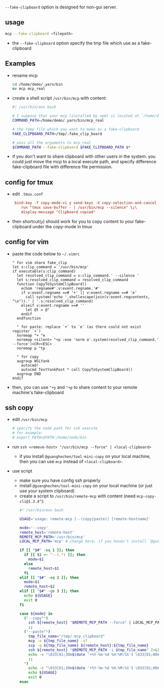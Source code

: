 `--fake-clipboard` option is designed for non-gui server.

## usage

```bash
mcp --fake-clipboard <filepath>
```

* the `--fake-clipboard` option specify the tmp file which use as a fake-clipboard

## Examples

* rename mcp
  ```bash
  cd /home/demo/.yarn/bin
  mv mcp mcp_real
  ```

* create a shell script `/usr/bin/mcp` with content:
  ```bash
  #! /usr/bin/env bash

  # I suppose that your mcp (installed by npm) is located at `/home/demo/.yarn/bin/mcp`
  COMMAND_PATH=/home/demo/.yarn/bin/mcp_real

  # the temp file which you want to make as a fake-clipboard
  FAKE_CLIPBOARD_PATH=/tmp/.fake_clip_board

  # pass all the arguments to mcp_real
  $COMMAND_PATH --fake-clipboard $FAKE_CLIPBOARD_PATH $*
  ```

* if you don't want to share clipboard with other users in the system. you could just move the mcp to a local execute path, and specify difference fake-clipboard file with difference file permission.


## config for tmux
* edit `.tmux.conf`
  ```conf
   bind-key -T copy-mode-vi y send-keys -X copy-selection-and-cancel \;\
      run "tmux save-buffer - | /usr/bin/mcp --silence" \;\
      display-message "Clipboard copied"
  ```
* then shortcut(`y`) should work for you to copy content to your fake-clipboard under the copy-mode in tmux


## config for vim

* paste the code below to `~/.vimrc`
  ```vimrc
  " for vim share fake_clip
  let s:clip_command = '/usr/bin/mcp'
  if executable(s:clip_command)
    let resolved_clip_command = s:clip_command.' --silence '
    let s:resolved_clip_command = resolved_clip_command
    function CopyToSystemClipBoard()
      echom 'regname#'.v:event.regname.'#'
      if v:event.regname ==# '+' || v:event.regname ==# 'e'
        call system('echo '.shellescape(join(v:event.regcontents, "\n")).' | '.s:resolved_clip_command)
      elseif v:event.regname ==# ''
        let @t = @"
      endif
    endfunction

    " for paste: replace `+` to `e` (as there could not exist register `+`)
    noremap "+ "e
    noremap <silent> "+p :exe 'norm a'.system(resolved_clip_command.' --force')<CR><ESC>
    noremap p "tp

    " for copy
    augroup WSLYank
      autocmd!
      autocmd TextYankPost * call CopyToSystemClipBoard()
    augroup END
  endif
  ```

* then, you can use `"+y` and `"+p` to share content to your remote machine's fake-clipboard


## ssh copy

* edit `/usr/bin/mcp`
  ```bash
  # specify the node path for ssh execute
  # for example:
  # export PATH=$PATH:/home/node/bin
  ```

* run `ssh <remove-host> "/usr/bin/mcp --force" | <local-clipboard>`
  - if you install `@guanghechen/tool-mini-copy` on your local machine, then you can use `mcp`
    instead of `<local-clipboard>`.

* use script
  - make sure you have config ssh properly
  - install `@guanghechen/tool-mini-copy` on your local machine (or just use your system clipboard)
  - create a script to `/usr/bin/remote-mcp` with content (need `mcp-copy-cli@1.3.4^`):
    ```bash
    #! /usr/bin/env bash

    USAGE='usage: remote-mcp [--(copy|paste)] [remote-hostname]'

    mode='--copy'
    remote_host='remote-host'
    REMOTE_MCP_PATH='/usr/bin/mcp'
    LOCAL_MCP_PATH='mcp' # change here, if you haven't install `@guanghechen/tool-mini-copy` on your local machine. You can use the path of your system clipboard command to instead.

    if [[ "$#" -eq 1 ]]; then
      if [[ $1 =~ ^--(.*) ]]; then
        mode=$1
      else
        remote_host=$1
      fi
    elif [[ "$#" -eq 2 ]]; then
      mode=$1
      remote_host=$2
    elif [[ "$#" -ge 3 ]]; then
      echo ${USAGE}
      exit 0
    fi

    case ${mode} in
      ("--copy"*)
        ssh ${remote_host} "$REMOTE_MCP_PATH --force" | LOCAL_MCP_PATH
        ;;
      ("--paste"*)
        tmp_file_name="/tmp/.mcp_clipboard"
        mcp -o ${tmp_file_name} -sf
        scp -q ${tmp_file_name} ${remote_host}:${tmp_file_name}
        ssh ${remote_host} "$REMOTE_MCP_PATH -i $tmp_file_name" 2>&1 > /dev/null
        echo -e "\033[01;30m$(date '+%Y-%m-%d %H:%M:%S') \033[01;00m[\033[01;32minfo  \033[01;30mmcp\033[01;00m]: \033[01;32mpasted to $remote_host."
        ;;
      *)
        echo -e "\033[01;30m$(date '+%Y-%m-%d %H:%M:%S') \033[01;00m[\033[01;31merror \033[01;30mmcp\033[01;00m]: \033[01;31mmode($mode) remote_host($remote_host)"
        echo ${USAGE}
        exit 0
    esac
    ```
